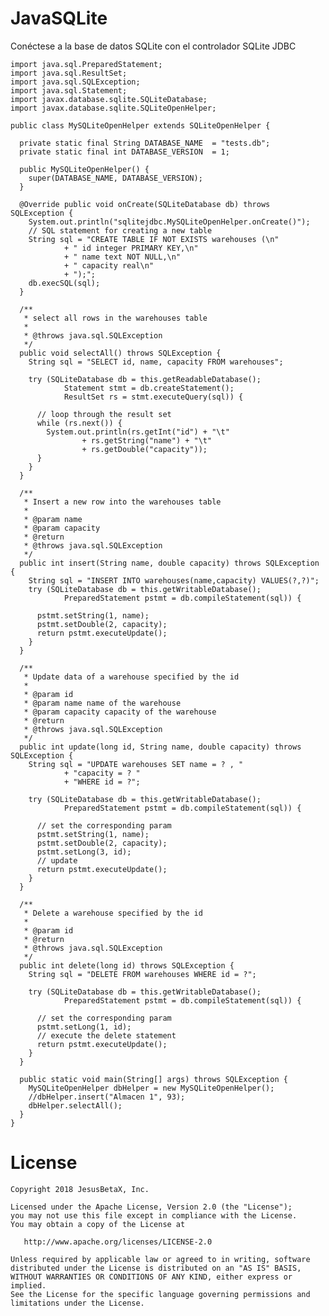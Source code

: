 JavaSQLite
========

Conéctese a la base de datos SQLite con el controlador SQLite JDBC

```
import java.sql.PreparedStatement;
import java.sql.ResultSet;
import java.sql.SQLException;
import java.sql.Statement;
import javax.database.sqlite.SQLiteDatabase;
import javax.database.sqlite.SQLiteOpenHelper;

public class MySQLiteOpenHelper extends SQLiteOpenHelper {

  private static final String DATABASE_NAME  = "tests.db";
  private static final int DATABASE_VERSION  = 1;
  
  public MySQLiteOpenHelper() {
    super(DATABASE_NAME, DATABASE_VERSION);
  }

  @Override public void onCreate(SQLiteDatabase db) throws SQLException {
    System.out.println("sqlitejdbc.MySQLiteOpenHelper.onCreate()");
    // SQL statement for creating a new table
    String sql = "CREATE TABLE IF NOT EXISTS warehouses (\n"
            + "	id integer PRIMARY KEY,\n"
            + "	name text NOT NULL,\n"
            + "	capacity real\n"
            + ");";
    db.execSQL(sql);
  }

  /**
   * select all rows in the warehouses table
   *
   * @throws java.sql.SQLException
   */
  public void selectAll() throws SQLException {
    String sql = "SELECT id, name, capacity FROM warehouses";

    try (SQLiteDatabase db = this.getReadableDatabase();
            Statement stmt = db.createStatement();
            ResultSet rs = stmt.executeQuery(sql)) {

      // loop through the result set
      while (rs.next()) {
        System.out.println(rs.getInt("id") + "\t"
                + rs.getString("name") + "\t"
                + rs.getDouble("capacity"));
      }
    }
  }

  /**
   * Insert a new row into the warehouses table
   *
   * @param name
   * @param capacity
   * @return
   * @throws java.sql.SQLException
   */
  public int insert(String name, double capacity) throws SQLException {
    String sql = "INSERT INTO warehouses(name,capacity) VALUES(?,?)";
    try (SQLiteDatabase db = this.getWritableDatabase();
            PreparedStatement pstmt = db.compileStatement(sql)) {

      pstmt.setString(1, name);
      pstmt.setDouble(2, capacity);
      return pstmt.executeUpdate();
    }
  }

  /**
   * Update data of a warehouse specified by the id
   *
   * @param id
   * @param name name of the warehouse
   * @param capacity capacity of the warehouse
   * @return
   * @throws java.sql.SQLException
   */
  public int update(long id, String name, double capacity) throws SQLException {
    String sql = "UPDATE warehouses SET name = ? , "
            + "capacity = ? "
            + "WHERE id = ?";

    try (SQLiteDatabase db = this.getWritableDatabase();
            PreparedStatement pstmt = db.compileStatement(sql)) {

      // set the corresponding param
      pstmt.setString(1, name);
      pstmt.setDouble(2, capacity);
      pstmt.setLong(3, id);
      // update 
      return pstmt.executeUpdate();
    }
  }

  /**
   * Delete a warehouse specified by the id
   *
   * @param id
   * @return 
   * @throws java.sql.SQLException
   */
  public int delete(long id) throws SQLException {
    String sql = "DELETE FROM warehouses WHERE id = ?";

    try (SQLiteDatabase db = this.getWritableDatabase();
            PreparedStatement pstmt = db.compileStatement(sql)) {

      // set the corresponding param
      pstmt.setLong(1, id);
      // execute the delete statement
      return pstmt.executeUpdate();
    } 
  }

  public static void main(String[] args) throws SQLException {
    MySQLiteOpenHelper dbHelper = new MySQLiteOpenHelper();
    //dbHelper.insert("Almacen 1", 93);
    dbHelper.selectAll();
  }
}
```

License
=======

    Copyright 2018 JesusBetaX, Inc.

    Licensed under the Apache License, Version 2.0 (the "License");
    you may not use this file except in compliance with the License.
    You may obtain a copy of the License at

       http://www.apache.org/licenses/LICENSE-2.0

    Unless required by applicable law or agreed to in writing, software
    distributed under the License is distributed on an "AS IS" BASIS,
    WITHOUT WARRANTIES OR CONDITIONS OF ANY KIND, either express or implied.
    See the License for the specific language governing permissions and
    limitations under the License.

